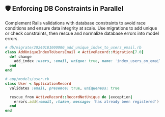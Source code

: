 ## 🛡️ Enforcing DB Constraints in Parallel
Complement Rails validations with database constraints to avoid race conditions and ensure data integrity at scale. Use migrations to add unique or check constraints, then rescue and normalize database errors into model errors.

```ruby
# db/migrate/20240101000000_add_unique_index_to_users_email.rb
class AddUniqueIndexToUsersEmail < ActiveRecord::Migration[7.0]
  def change
    add_index :users, :email, unique: true, name: 'index_users_on_email_unique'
  end
end

# app/models/user.rb
class User < ApplicationRecord
  validates :email, presence: true, uniqueness: true

  rescue_from ActiveRecord::RecordNotUnique do |exception|
    errors.add(:email, :taken, message: 'has already been registered')
  end
end
```